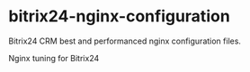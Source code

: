 # bitrix24-nginx-configuration
Bitrix24 CRM best and performanced nginx configuration files.

Nginx tuning for Bitrix24
